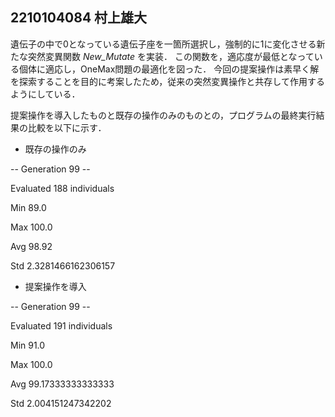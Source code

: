 ## 2210104084 村上雄大

遺伝子の中で0となっている遺伝子座を一箇所選択し，強制的に1に変化させる新たな突然変異関数 *New_Mutate* を実装．
この関数を，適応度が最低となっている個体に適応し，OneMax問題の最適化を図った．
今回の提案操作は素早く解を探索することを目的に考案したため，従来の突然変異操作と共存して作用するようにしている．

提案操作を導入したものと既存の操作のみのものとの，プログラムの最終実行結果の比較を以下に示す．

* 既存の操作のみ

-- Generation 99 --

  Evaluated 188 individuals
  
  Min 89.0
  
  Max 100.0
  
  Avg 98.92
  
  Std 2.3281466162306157
  
  
* 提案操作を導入

-- Generation 99 --

  Evaluated 191 individuals
  
  Min 91.0
  
  Max 100.0
  
  Avg 99.17333333333333
  
  Std 2.004151247342202
